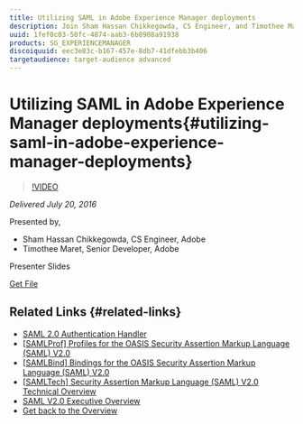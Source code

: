 ```yaml
---
title: Utilizing SAML in Adobe Experience Manager deployments
description: Join Sham Hassan Chikkegowda, CS Engineer, and Timothee Maret, Senior Developer, of Adobe for a review of using Security Assertion Markup Language (SAML) with your Experience Manager deployments. SAML is an XML-based, open-standard data format for exchanging authentication and authorization data between parties, in particular, between an identity provider and a service provider.  SAML is a product of the OASIS Security Services Technical Committee.
uuid: 1fef0c03-50fc-4874-aab3-6b8908a91938
products: SG_EXPERIENCEMANAGER
discoiquuid: eec3e83c-b167-457e-8db7-41dfebb3b406
targetaudience: target-audience advanced
---
```


# Utilizing SAML in Adobe Experience Manager deployments{#utilizing-saml-in-adobe-experience-manager-deployments}

>[!VIDEO](https://video.tv.adobe.com/v/19299/?quality=9)

*Delivered July 20, 2016*

Presented by,

* Sham Hassan Chikkegowda, CS Engineer, Adobe
* Timothee Maret, Senior Developer, Adobe

Presenter Slides

[Get File](assets/aem-gems-072016-saml.pdf)

## Related Links {#related-links}

* [SAML 2.0 Authentication Handler](https://docs.adobe.com/docs/en/aem/6-2/administer/security/saml-2-0-authenticationhandler.html)
* [[SAMLProf] Profiles for the OASIS Security Assertion Markup Language (SAML) V2.0](https://docs.oasis-open.org/security/saml/v2.0/saml-profiles-2.0-os.pdf)
* [[SAMLBind] Bindings for the OASIS Security Assertion Markup Language (SAML) V2.0](https://docs.oasis-open.org/security/saml/v2.0/saml-bindings-2.0-os.pdf)
* [[SAMLTech] Security Assertion Markup Language (SAML) V2.0 Technical Overview](https://www.oasis-open.org/committees/download.php/27819/sstc-saml-tech-overview-2.0-cd-02.pdf)
* [SAML V2.0 Executive Overview](https://www.oasis-open.org/committees/download.php/13525/sstc-saml-exec-overview-2.0-cd-01-2col.pdf)
* [Get back to the Overview](https://helpx.adobe.com/experience-manager/kt/eseminars/gems/aem-index.html)

